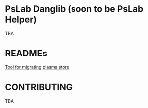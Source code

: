 # PsLab Danglib (soon to be PsLab Helper)

TBA

# READMEs

[Tool for migrating plasma store](./docs/plasma-data-migration-tool.md)

# CONTRIBUTING

TBA
